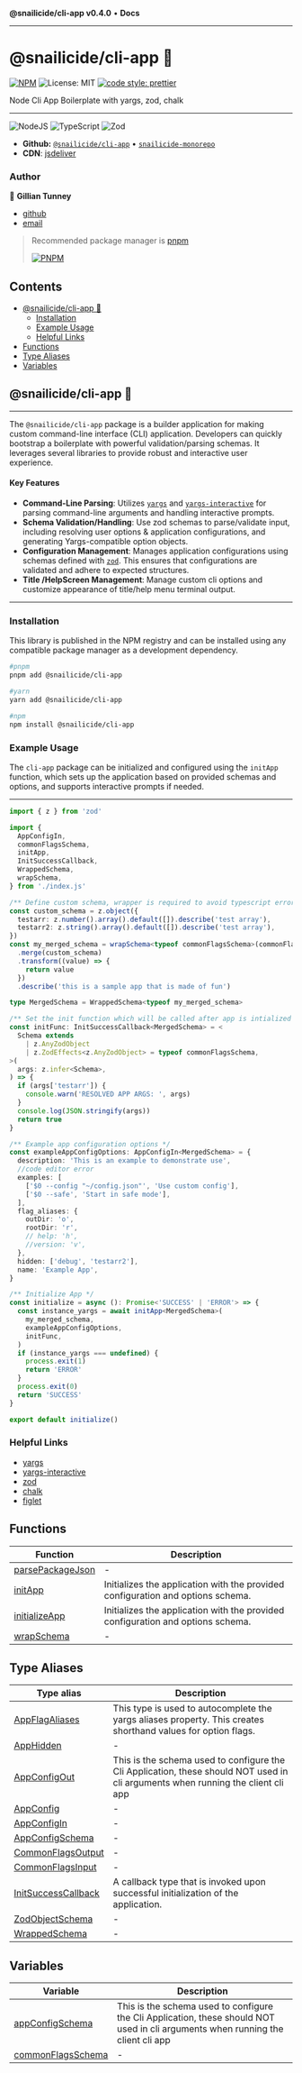 **@snailicide/cli-app v0.4.0** • **Docs**

---

# @snailicide/cli-app 🐌

[![NPM](https://img.shields.io/npm/v/@snailicide/cli-app)](http://www.npmjs.com/package/@snailicide/cli-app)
![License: MIT](https://img.shields.io/npm/l/@snailicide/cli-app)
[![code style: prettier](https://img.shields.io/badge/code_style-prettier-ff69b4.svg?style=flat-square)](https://github.com/prettier/prettier)

Node Cli App Boilerplate with yargs, zod, chalk

---

![NodeJS](https://img.shields.io/badge/Node.js-43853D?style=for-the-badge&logo=node.js&logoColor=white)
![TypeScript](https://img.shields.io/badge/typescript-%23007ACC.svg?style=for-the-badge&logo=typescript&logoColor=white)
![Zod](https://img.shields.io/badge/zod-%233068b7.svg?style=for-the-badge&logo=zod&logoColor=white)

- **Github:**
  [`@snailicide/cli-app`](https://github.com/gbtunney/snailicide-monorepo/tree/main/packages/cli-app)
  • [`snailicide-monorepo`](https://github.com/gbtunney/snailicide-monorepo.git)
- **CDN**:
  [jsdeliver](https://cdn.jsdelivr.net/npm/@snailicide/cli-app/dist/index.min.js)

### Author

👤 **Gillian Tunney**

- [github](https://github.com/gbtunney)
- [email](mailto:gbtunney@mac.com)

> Recommended package manager is [pnpm](http://pnpm.io)
>
> [![PNPM](https://img.shields.io/badge/pnpm-%234a4a4a.svg?style=for-the-badge&logo=pnpm&logoColor=f69220)](http://pnpm.io)

## Contents

- [@snailicide/cli-app 🐌](#snailicidecli-app--1)
  - [Installation](#installation)
  - [Example Usage](#example-usage)
  - [Helpful Links](#helpful-links)
- [Functions](#functions)
- [Type Aliases](#type-aliases)
- [Variables](#variables)

## @snailicide/cli-app 🐌

---

The `@snailicide/cli-app` package is a builder application for making custom
command-line interface (CLI) application. Developers can quickly bootstrap a
boilerplate with powerful validation/parsing schemas. It leverages several
libraries to provide robust and interactive user experience.

#### Key Features

- **Command-Line Parsing**: Utilizes [`yargs`](https://yargs.js.org/docs/) and
  [`yargs-interactive`](https://www.npmjs.com/package/yargs-interactive?activeTab=readme)
  for parsing command-line arguments and handling interactive prompts.
- **Schema Validation/Handling**: Use zod schemas to parse/validate input,
  including resolving user options & application configurations, and generating
  Yargs-compatible option objects.
- **Configuration Management**: Manages application configurations using schemas
  defined with [`zod`](https://zod.dev/). This ensures that configurations are
  validated and adhere to expected structures.
- **Title /HelpScreen Management**: Manage custom cli options and customize
  appearance of title/help menu terminal output.

---

### Installation

This library is published in the NPM registry and can be installed using any
compatible package manager as a development dependency.

```sh
#pnpm
pnpm add @snailicide/cli-app

#yarn
yarn add @snailicide/cli-app

#npm
npm install @snailicide/cli-app
```

### Example Usage

The `cli-app` package can be initialized and configured using the `initApp`
function, which sets up the application based on provided schemas and options,
and supports interactive prompts if needed.

---

```ts
import { z } from 'zod'

import {
  AppConfigIn,
  commonFlagsSchema,
  initApp,
  InitSuccessCallback,
  WrappedSchema,
  wrapSchema,
} from './index.js'

/** Define custom schema, wrapper is required to avoid typescript error */
const custom_schema = z.object({
  testarr: z.number().array().default([]).describe('test array'),
  testarr2: z.string().array().default([]).describe('test array'),
})
const my_merged_schema = wrapSchema<typeof commonFlagsSchema>(commonFlagsSchema)
  .merge(custom_schema)
  .transform((value) => {
    return value
  })
  .describe('this is a sample app that is made of fun')

type MergedSchema = WrappedSchema<typeof my_merged_schema>

/** Set the init function which will be called after app is intialized with typed arguments. */
const initFunc: InitSuccessCallback<MergedSchema> = <
  Schema extends
    | z.AnyZodObject
    | z.ZodEffects<z.AnyZodObject> = typeof commonFlagsSchema,
>(
  args: z.infer<Schema>,
) => {
  if (args['testarr']) {
    console.warn('RESOLVED APP ARGS: ', args)
  }
  console.log(JSON.stringify(args))
  return true
}

/** Example app configuration options */
const exampleAppConfigOptions: AppConfigIn<MergedSchema> = {
  description: 'This is an example to demonstrate use',
  //code editor error
  examples: [
    ['$0 --config "~/config.json"', 'Use custom config'],
    ['$0 --safe', 'Start in safe mode'],
  ],
  flag_aliases: {
    outDir: 'o',
    rootDir: 'r',
    // help: 'h',
    //version: 'v',
  },
  hidden: ['debug', 'testarr2'],
  name: 'Example App',
}

/** Initialize App */
const initialize = async (): Promise<'SUCCESS' | 'ERROR'> => {
  const instance_yargs = await initApp<MergedSchema>(
    my_merged_schema,
    exampleAppConfigOptions,
    initFunc,
  )
  if (instance_yargs === undefined) {
    process.exit(1)
    return 'ERROR'
  }
  process.exit(0)
  return 'SUCCESS'
}

export default initialize()
```

### Helpful Links

- [yargs](https://yargs.js.org/docs/)
- [yargs-interactive](https://www.npmjs.com/package/yargs-interactive?activeTab=readme)
- [zod](https://zod.dev/)
- [chalk](https://www.npmjs.com/package/chalk)
- [figlet](https://www.npmjs.com/package/figlet)

## Functions

| Function                                          | Description                                                                     |
| ------------------------------------------------- | ------------------------------------------------------------------------------- |
| [parsePackageJson](functions/parsePackageJson.md) | -                                                                               |
| [initApp](functions/initApp.md)                   | Initializes the application with the provided configuration and options schema. |
| [initializeApp](functions/initializeApp.md)       | Initializes the application with the provided configuration and options schema. |
| [wrapSchema](functions/wrapSchema.md)             | -                                                                               |

## Type Aliases

| Type alias                                                 | Description                                                                                                                      |
| ---------------------------------------------------------- | -------------------------------------------------------------------------------------------------------------------------------- |
| [AppFlagAliases](type-aliases/AppFlagAliases.md)           | This type is used to autocomplete the yargs aliases property. This creates shorthand values for option flags.                    |
| [AppHidden](type-aliases/AppHidden.md)                     | -                                                                                                                                |
| [AppConfigOut](type-aliases/AppConfigOut.md)               | This is the schema used to configure the Cli Application, these should NOT used in cli arguments when running the client cli app |
| [AppConfig](type-aliases/AppConfig.md)                     | -                                                                                                                                |
| [AppConfigIn](type-aliases/AppConfigIn.md)                 | -                                                                                                                                |
| [AppConfigSchema](type-aliases/AppConfigSchema.md)         | -                                                                                                                                |
| [CommonFlagsOutput](type-aliases/CommonFlagsOutput.md)     | -                                                                                                                                |
| [CommonFlagsInput](type-aliases/CommonFlagsInput.md)       | -                                                                                                                                |
| [InitSuccessCallback](type-aliases/InitSuccessCallback.md) | A callback type that is invoked upon successful initialization of the application.                                               |
| [ZodObjectSchema](type-aliases/ZodObjectSchema.md)         | -                                                                                                                                |
| [WrappedSchema](type-aliases/WrappedSchema.md)             | -                                                                                                                                |

## Variables

| Variable                                            | Description                                                                                                                      |
| --------------------------------------------------- | -------------------------------------------------------------------------------------------------------------------------------- |
| [appConfigSchema](variables/appConfigSchema.md)     | This is the schema used to configure the Cli Application, these should NOT used in cli arguments when running the client cli app |
| [commonFlagsSchema](variables/commonFlagsSchema.md) | -                                                                                                                                |
